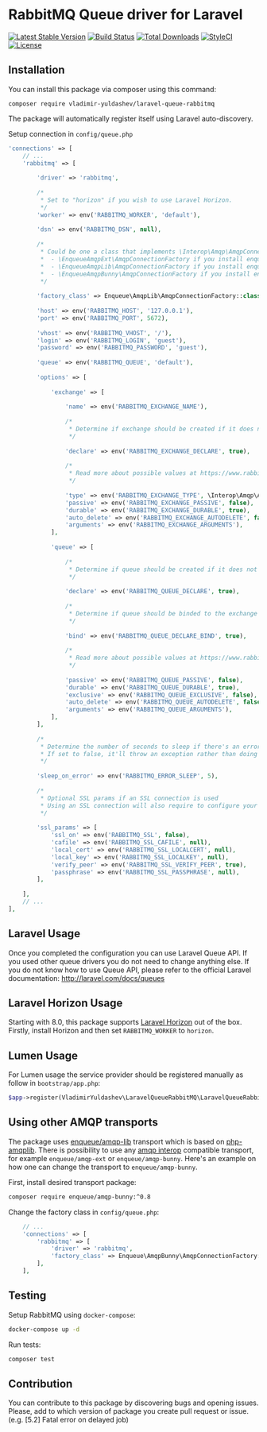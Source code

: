 RabbitMQ Queue driver for Laravel
======================
[![Latest Stable Version](https://poser.pugx.org/vladimir-yuldashev/laravel-queue-rabbitmq/v/stable?format=flat-square)](https://packagist.org/packages/vladimir-yuldashev/laravel-queue-rabbitmq)
[![Build Status](https://img.shields.io/travis/vyuldashev/laravel-queue-rabbitmq.svg?style=flat-square)](https://travis-ci.org/vyuldashev/laravel-queue-rabbitmq)
[![Total Downloads](https://poser.pugx.org/vladimir-yuldashev/laravel-queue-rabbitmq/downloads?format=flat-square)](https://packagist.org/packages/vladimir-yuldashev/laravel-queue-rabbitmq)
[![StyleCI](https://styleci.io/repos/14976752/shield)](https://styleci.io/repos/14976752)
[![License](https://poser.pugx.org/vladimir-yuldashev/laravel-queue-rabbitmq/license?format=flat-square)](https://packagist.org/packages/vladimir-yuldashev/laravel-queue-rabbitmq)

## Installation

You can install this package via composer using this command:

```
composer require vladimir-yuldashev/laravel-queue-rabbitmq
```

The package will automatically register itself using Laravel auto-discovery.

Setup connection in `config/queue.php`

```php
'connections' => [
    // ...
    'rabbitmq' => [
    
        'driver' => 'rabbitmq',
    
        /*
         * Set to "horizon" if you wish to use Laravel Horizon.
         */
        'worker' => env('RABBITMQ_WORKER', 'default'),
    
        'dsn' => env('RABBITMQ_DSN', null),
    
        /*
         * Could be one a class that implements \Interop\Amqp\AmqpConnectionFactory for example:
         *  - \EnqueueAmqpExt\AmqpConnectionFactory if you install enqueue/amqp-ext
         *  - \EnqueueAmqpLib\AmqpConnectionFactory if you install enqueue/amqp-lib
         *  - \EnqueueAmqpBunny\AmqpConnectionFactory if you install enqueue/amqp-bunny
         */
         
        'factory_class' => Enqueue\AmqpLib\AmqpConnectionFactory::class,
    
        'host' => env('RABBITMQ_HOST', '127.0.0.1'),
        'port' => env('RABBITMQ_PORT', 5672),
    
        'vhost' => env('RABBITMQ_VHOST', '/'),
        'login' => env('RABBITMQ_LOGIN', 'guest'),
        'password' => env('RABBITMQ_PASSWORD', 'guest'),
    
        'queue' => env('RABBITMQ_QUEUE', 'default'),
    
        'options' => [
    
            'exchange' => [
    
                'name' => env('RABBITMQ_EXCHANGE_NAME'),
    
                /*
                 * Determine if exchange should be created if it does not exist.
                 */
                
                'declare' => env('RABBITMQ_EXCHANGE_DECLARE', true),
    
                /*
                 * Read more about possible values at https://www.rabbitmq.com/tutorials/amqp-concepts.html
                 */
                 
                'type' => env('RABBITMQ_EXCHANGE_TYPE', \Interop\Amqp\AmqpTopic::TYPE_DIRECT),
                'passive' => env('RABBITMQ_EXCHANGE_PASSIVE', false),
                'durable' => env('RABBITMQ_EXCHANGE_DURABLE', true),
                'auto_delete' => env('RABBITMQ_EXCHANGE_AUTODELETE', false),
                'arguments' => env('RABBITMQ_EXCHANGE_ARGUMENTS'),
            ],
    
            'queue' => [
    
                /*
                 * Determine if queue should be created if it does not exist.
                 */
                
                'declare' => env('RABBITMQ_QUEUE_DECLARE', true),
    
                /*
                 * Determine if queue should be binded to the exchange created.
                 */
                
                'bind' => env('RABBITMQ_QUEUE_DECLARE_BIND', true),
    
                /*
                 * Read more about possible values at https://www.rabbitmq.com/tutorials/amqp-concepts.html
                 */
                 
                'passive' => env('RABBITMQ_QUEUE_PASSIVE', false),
                'durable' => env('RABBITMQ_QUEUE_DURABLE', true),
                'exclusive' => env('RABBITMQ_QUEUE_EXCLUSIVE', false),
                'auto_delete' => env('RABBITMQ_QUEUE_AUTODELETE', false),
                'arguments' => env('RABBITMQ_QUEUE_ARGUMENTS'),
            ],
        ],
    
        /*
         * Determine the number of seconds to sleep if there's an error communicating with rabbitmq
         * If set to false, it'll throw an exception rather than doing the sleep for X seconds.
         */
         
        'sleep_on_error' => env('RABBITMQ_ERROR_SLEEP', 5),
    
        /*
         * Optional SSL params if an SSL connection is used
         * Using an SSL connection will also require to configure your RabbitMQ to enable SSL. More details can be founds here: https://www.rabbitmq.com/ssl.html
         */
         
        'ssl_params' => [
            'ssl_on' => env('RABBITMQ_SSL', false),
            'cafile' => env('RABBITMQ_SSL_CAFILE', null),
            'local_cert' => env('RABBITMQ_SSL_LOCALCERT', null),
            'local_key' => env('RABBITMQ_SSL_LOCALKEY', null),
            'verify_peer' => env('RABBITMQ_SSL_VERIFY_PEER', true),
            'passphrase' => env('RABBITMQ_SSL_PASSPHRASE', null),
        ],   
        
    ],
    // ...    
],
```

## Laravel Usage

Once you completed the configuration you can use Laravel Queue API. If you used other queue drivers you do not need to change anything else. If you do not know how to use Queue API, please refer to the official Laravel documentation: http://laravel.com/docs/queues

## Laravel Horizon Usage

Starting with 8.0, this package supports [Laravel Horizon](http://horizon.laravel.com) out of the box. Firstly, install Horizon and then set `RABBITMQ_WORKER` to `horizon`.

## Lumen Usage

For Lumen usage the service provider should be registered manually as follow in `bootstrap/app.php`:

```php
$app->register(VladimirYuldashev\LaravelQueueRabbitMQ\LaravelQueueRabbitMQServiceProvider::class);
```


## Using other AMQP transports

The package uses [enqueue/amqp-lib](https://github.com/php-enqueue/enqueue-dev/blob/master/docs/transport/amqp_lib.md) transport which is based on [php-amqplib](https://github.com/php-amqplib/php-amqplib). 
There is possibility to use any [amqp interop](https://github.com/queue-interop/queue-interop#amqp-interop) compatible transport, for example `enqueue/amqp-ext` or `enqueue/amqp-bunny`.
Here's an example on how one can change the transport to `enqueue/amqp-bunny`.

First, install desired transport package:

```bash
composer require enqueue/amqp-bunny:^0.8
```
  
Change the factory class in `config/queue.php`:

```php
    // ...
    'connections' => [
        'rabbitmq' => [
            'driver' => 'rabbitmq',
            'factory_class' => Enqueue\AmqpBunny\AmqpConnectionFactory::class,
        ],
    ],
```

## Testing

Setup RabbitMQ using `docker-compose`:
```bash
docker-compose up -d
```

Run tests:

``` bash
composer test
```

## Contribution

You can contribute to this package by discovering bugs and opening issues. Please, add to which version of package you create pull request or issue. (e.g. [5.2] Fatal error on delayed job)
